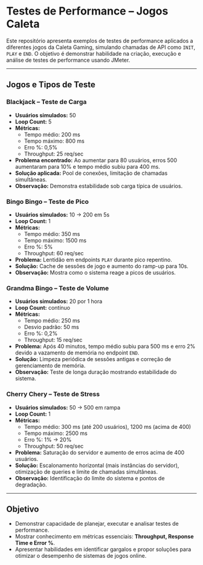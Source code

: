 # Testes de Performance – Jogos Caleta

Este repositório apresenta exemplos de testes de performance aplicados a diferentes jogos da Caleta Gaming, simulando chamadas de API como `INIT`, `PLAY` e `END`. O objetivo é demonstrar habilidade na criação, execução e análise de testes de performance usando JMeter.

---

## Jogos e Tipos de Teste

### Blackjack – Teste de Carga
- **Usuários simulados:** 50
- **Loop Count:** 5
- **Métricas:**
  - Tempo médio: 200 ms
  - Tempo máximo: 800 ms
  - Erro %: 0,5%
  - Throughput: 25 req/sec
- **Problema encontrado:** Ao aumentar para 80 usuários, erros 500 aumentaram para 10% e tempo médio subiu para 400 ms.
- **Solução aplicada:** Pool de conexões, limitação de chamadas simultâneas.
- **Observação:** Demonstra estabilidade sob carga típica de usuários.

### Bingo Bingo – Teste de Pico
- **Usuários simulados:** 10 → 200 em 5s
- **Loop Count:** 1
- **Métricas:**
  - Tempo médio: 350 ms
  - Tempo máximo: 1500 ms
  - Erro %: 5%
  - Throughput: 60 req/sec
- **Problema:** Lentidão em endpoints `PLAY` durante pico repentino.
- **Solução:** Cache de sessões de jogo e aumento do ramp-up para 10s.
- **Observação:** Mostra como o sistema reage a picos de usuários.

### Grandma Bingo – Teste de Volume
- **Usuários simulados:** 20 por 1 hora
- **Loop Count:** contínuo
- **Métricas:**
  - Tempo médio: 250 ms
  - Desvio padrão: 50 ms
  - Erro %: 0,2%
  - Throughput: 15 req/sec
- **Problema:** Após 40 minutos, tempo médio subiu para 500 ms e erro 2% devido a vazamento de memória no endpoint `END`.
- **Solução:** Limpeza periódica de sessões antigas e correção de gerenciamento de memória.
- **Observação:** Teste de longa duração mostrando estabilidade do sistema.

### Cherry Chery – Teste de Stress
- **Usuários simulados:** 50 → 500 em rampa
- **Loop Count:** 1
- **Métricas:**
  - Tempo médio: 300 ms (até 200 usuários), 1200 ms (acima de 400)
  - Tempo máximo: 2500 ms
  - Erro %: 1% → 20%
  - Throughput: 50 req/sec
- **Problema:** Saturação do servidor e aumento de erros acima de 400 usuários.
- **Solução:** Escalonamento horizontal (mais instâncias do servidor), otimização de queries e limite de chamadas simultâneas.
- **Observação:** Identificação do limite do sistema e pontos de degradação.

---

## Objetivo
- Demonstrar capacidade de planejar, executar e analisar testes de performance.
- Mostrar conhecimento em métricas essenciais: **Throughput, Response Time e Error %**.
- Apresentar habilidades em identificar gargalos e propor soluções para otimizar o desempenho de sistemas de jogos online.
